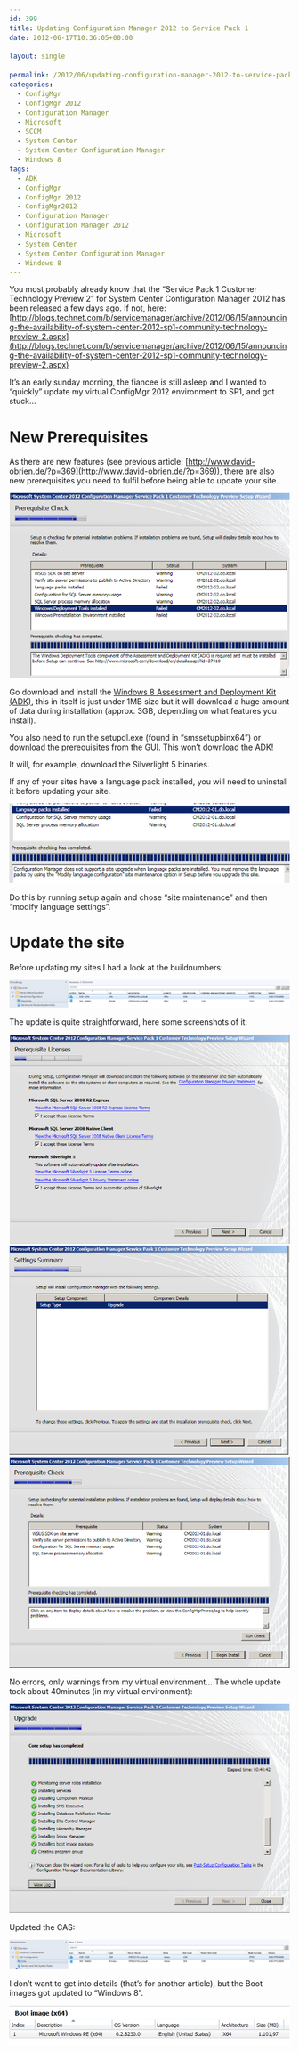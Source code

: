 ```yaml
---
id: 399
title: Updating Configuration Manager 2012 to Service Pack 1
date: 2012-06-17T10:36:05+00:00

layout: single

permalink: /2012/06/updating-configuration-manager-2012-to-service-pack-1/
categories:
  - ConfigMgr
  - ConfigMgr 2012
  - Configuration Manager
  - Microsoft
  - SCCM
  - System Center
  - System Center Configuration Manager
  - Windows 8
tags:
  - ADK
  - ConfigMgr
  - ConfigMgr 2012
  - ConfigMgr2012
  - Configuration Manager
  - Configuration Manager 2012
  - Microsoft
  - System Center
  - System Center Configuration Manager
  - Windows 8
---
```

You most probably already know that the “Service Pack 1 Customer Technology Preview 2” for System Center Configuration Manager 2012 has been released a few days ago. If not, here: [http://blogs.technet.com/b/servicemanager/archive/2012/06/15/announcing-the-availability-of-system-center-2012-sp1-community-technology-preview-2.aspx](http://blogs.technet.com/b/servicemanager/archive/2012/06/15/announcing-the-availability-of-system-center-2012-sp1-community-technology-preview-2.aspx)

It’s an early sunday morning, the fiancee is still asleep and I wanted to “quickly” update my virtual ConfigMgr 2012 environment to SP1, and got stuck…

# New Prerequisites

As there are new features (see previous article: [http://www.david-obrien.de/?p=369](http://www.david-obrien.de/?p=369)), there are also new prerequisites you need to fulfil before being able to update your site.

![image](/media/2012/06/image2.png "image")

Go download and install the [Windows 8 Assessment and Deployment Kit (ADK)](http://www.microsoft.com/en-us/download/details.aspx?id=28997), this in itself is just under 1MB size but it will download a huge amount of data during installation (approx. 3GB, depending on what features you install).

You also need to run the setupdl.exe (found in “smssetupbinx64”) or download the prerequisites from the GUI. This won’t download the ADK!

It will, for example, download the Silverlight 5 binaries.

If any of your sites have a language pack installed, you will need to uninstall it before updating your site.

![image](/media/2012/06/image3.png "image")

Do this by running setup again and chose “site maintenance” and then “modify language settings”.

# Update the site

Before updating my sites I had a look at the buildnumbers:

![build number](/media/2012/06/image4.png "build number")

The update is quite straightforward, here some screenshots of it:

![image](/media/2012/06/image5.png "image")
![image](/media/2012/06/image6.png "image")
![image](/media/2012/06/image7.png "image")

No errors, only warnings from my virtual environment…
The whole update took about 40minutes (in my virtual environment):

![image](/media/2012/06/image8.png "image")

Updated the CAS:

![CAS updated](/media/2012/06/image9.png "CAS updated")

I don’t want to get into details (that’s for another article), but the Boot images got updated to “Windows 8”.

![image](/media/2012/06/image10.png "image")



